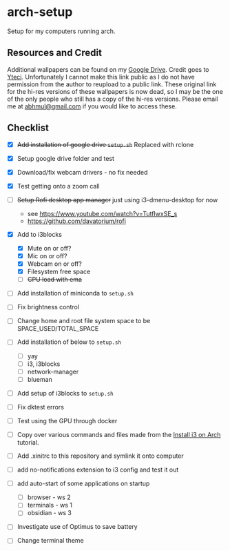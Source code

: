 # arch-setup
Setup for my computers running arch.

## Resources and Credit
Additional wallpapers can be found on my [Google Drive](https://drive.google.com/file/d/1TNlT0TVXBd0uAJsXYJWkcc6zVywIOynb/view?usp=sharing). Credit goes to [Yteci](https://www.reddit.com/r/masseffect/comments/2alwa1/i_made_these_minimalisticish_wallpapers_and/). Unfortunately I cannot make this link public as I do not have permission from the author to reupload to a public link. These original link for the hi-res versions of these wallpapers is now dead, so I may be the one of the only people who still has a copy of the hi-res versions. Please email me at abhmul@gmail.com if you would like to access these.

## Checklist
- [x] ~~Add installation of google drive `setup.sh`~~ Replaced with rclone
- [x] Setup google drive folder and test
- [x] Download/fix webcam drivers - no fix needed
- [x] Test getting onto a zoom call
- [ ] ~~Setup Rofi desktop app manager~~ just using i3-dmenu-desktop for now 
  - see https://www.youtube.com/watch?v=TutfIwxSE_s
  - https://github.com/davatorium/rofi
- [x] Add to i3blocks
  - [x] Mute on or off?
  - [x] Mic on or off?
  - [x] Webcam on or off?
  - [x] Filesystem free space
  - [ ] ~~CPU load with ema~~
- [ ] Add installation of miniconda to `setup.sh`
- [ ] Fix brightness control
- [ ] Change home and root file system space to be SPACE_USED/TOTAL_SPACE

- [ ] Add installation of below to `setup.sh`
  - [ ] yay
  - [ ] i3, i3blocks
  - [ ] network-manager
  - [ ] blueman
- [ ] Add setup of i3blocks to `setup.sh`
- [ ] Fix dktest errors
- [ ] Test using the GPU through docker
- [ ] Copy over various commands and files made from the [Install i3 on Arch](https://gist.github.com/fjpalacios/441f2f6d27f25ee238b9bfcb068865db) tutorial.
- [ ] Add .xinitrc to this repository and symlink it onto computer
- [ ] add no-notifications extension to i3 config and test it out
- [ ] add auto-start of some applications on startup
  - [ ] browser - ws 2
  - [ ] terminals - ws 1
  - [ ] obsidian - ws 3
- [ ] Investigate use of Optimus to save battery
- [ ] Change terminal theme